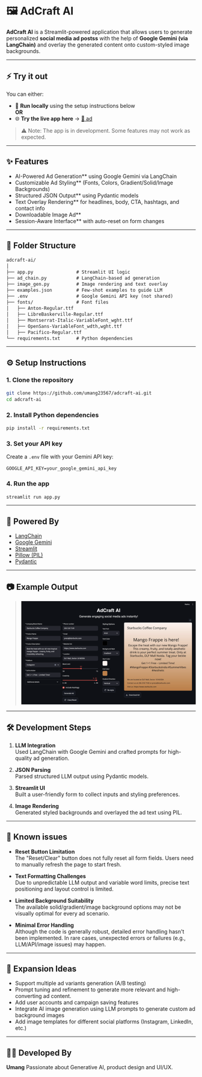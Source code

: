 # 🖼️ AdCraft AI

**AdCraft AI** is a Streamlit-powered application that allows users to generate personalized **social media ad postss** with the help of **Google Gemini (via LangChain)** and overlay the generated content onto custom-styled image backgrounds.

---

## ⚡ Try it out

You can either:

- 🔧 **Run locally** using the setup instructions below  
**OR**
- 🌐 **Try the live app here** → [🔗 ad]([https://your-app-url.streamlit.app](https://umang23567-adcraft-ai-app-8js2fl.streamlit.app))
> ⚠️ Note: The app is in development. Some features may not work as expected.


---

## ✨ Features

* AI-Powered Ad Generation** using Google Gemini via LangChain
* Customizable Ad Styling** (Fonts, Colors, Gradient/Solid/Image Backgrounds)
* Structured JSON Output** using Pydantic models
* Text Overlay Rendering** for headlines, body, CTA, hashtags, and contact info
* Downloadable Image Ad**
* Session-Aware Interface** with auto-reset on form changes

---

## 📂 Folder Structure

```
adcraft-ai/
│
├── app.py                # Streamlit UI logic
├── ad_chain.py           # LangChain-based ad generation
├── image_gen.py          # Image rendering and text overlay
├── examples.json         # Few-shot examples to guide LLM
├── .env                  # Google Gemini API key (not shared)
├── fonts/                # Font files
│   ├── Anton-Regular.ttf
│   ├── LibreBaskerville-Regular.ttf
│   ├── Montserrat-Italic-VariableFont_wght.ttf
│   ├── OpenSans-VariableFont_wdth,wght.ttf
│   ├── Pacifico-Regular.ttf
└── requirements.txt      # Python dependencies
```

---

## ⚙️ Setup Instructions

### 1. Clone the repository

```bash
git clone https://github.com/umang23567/adcraft-ai.git
cd adcraft-ai
```

### 2. Install Python dependencies

```bash
pip install -r requirements.txt
```

### 3. Set your API key

Create a `.env` file with your Gemini API key:

```
GOOGLE_API_KEY=your_google_gemini_api_key
```

### 4. Run the app

```bash
streamlit run app.py
```

---

## 🧠 Powered By

* [LangChain](https://www.langchain.com/)
* [Google Gemini](https://ai.google.dev/)
* [Streamlit](https://streamlit.io/)
* [Pillow (PIL)](https://pillow.readthedocs.io/)
* [Pydantic](https://docs.pydantic.dev/)

---

## 📷 Example Output

> ![App Banner](./assets/Example-Output.png)

---

## 🛠️ Development Steps

1. **LLM Integration**  
   Used LangChain with Google Gemini and crafted prompts for high-quality ad generation.

2. **JSON Parsing**  
   Parsed structured LLM output using Pydantic models.

3. **Streamlit UI**  
   Built a user-friendly form to collect inputs and styling preferences.

4. **Image Rendering**  
   Generated styled backgrounds and overlayed the ad text using PIL.
---

## 🐛 Known issues

-  **Reset Button Limitation**  
  The "Reset/Clear" button does not fully reset all form fields. Users need to manually refresh the page to start fresh.

-  **Text Formatting Challenges**  
  Due to unpredictable LLM output and variable word limits, precise text positioning and layout control is limited.

-  **Limited Background Suitability**  
  The available solid/gradient/image background options may not be visually optimal for every ad scenario.

- **Minimal Error Handling**  
  Although the code is generally robust, detailed error handling hasn't been implemented.
  In rare cases, unexpected errors or failures (e.g., LLM/API/image issues) may happen.

---


## 🚀 Expansion Ideas

* Support multiple ad variants generation (A/B testing)
* Prompt tuning and refinement to generate more relevant and high-converting ad content.
* Add user accounts and campaign saving features
* Integrate AI image generation using LLM prompts to generate custom ad background images
* Add image templates for different social platforms (Instagram, LinkedIn, etc.)

---

## 👨‍💻 Developed By

**Umang**
Passionate about Generative AI, product design and UI/UX.




